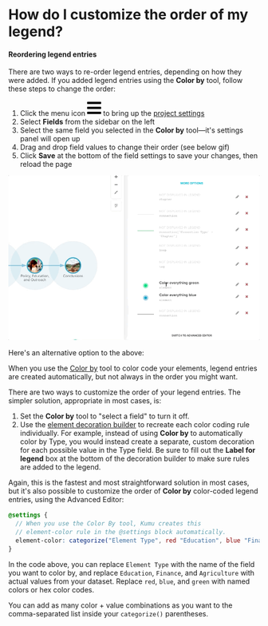 # How do I customize the order of my legend?

#### Reordering legend entries

There are two ways to re-order legend entries, depending on how they were added. If you added legend entries using the **Color by** tool, follow these steps to change the order:

1. Click the menu icon ![](../icons/bars.svg) to bring up the [project settings](../overview/settings.md#project-settings)
2. Select **Fields** from the sidebar on the left
3. Select the same field you selected in the **Color by** tool—it's settings panel will open up
4. Drag and drop field values to change their order (see below gif)
5. Click **Save** at the bottom of the field settings to save your changes, then reload the page

![Cascading decorations](../images/cascading-decorations.gif)

Here's an alternative option to the above:

When you use the [Color by](../guides/data-driven-decorations.md#color-by) tool to color code your elements, legend entries are created automatically, but not always in the order you might want.

There are two ways to customize the order of your legend entries. The simpler solution, appropriate in most cases, is:

1. Set the **Color by** tool to "select a field" to turn it off.
2. Use the [element decoration builder](../guides/data-driven-decorations.md#use-decoration-builders-to-create-custom-decorations) to recreate each color coding rule individually. For example, instead of using **Color by** to automatically color by Type, you would instead create a separate, custom decoration for each possible value in the Type field. Be sure to fill out the **Label for legend** box at the bottom of the decoration builder to make sure rules are added to the legend.

Again, this is the fastest and most straightforward solution in most cases, but it's also possible to customize the order of **Color by** color-coded legend entries, using the Advanced Editor:

```scss
@settings {
  // When you use the Color By tool, Kumu creates this 
  // element-color rule in the @settings block automatically.
  element-color: categorize("Element Type", red "Education", blue "Finance", green "Agriculture");
}
```

In the code above, you can replace `Element Type` with the name of the field you want to color by, and replace `Education`, `Finance`, and `Agriculture` with actual values from your dataset. Replace `red`, `blue`, and `green` with named colors or hex color codes.

You can add as many color + value combinations as you want to the comma-separated list inside your `categorize()` parentheses.
